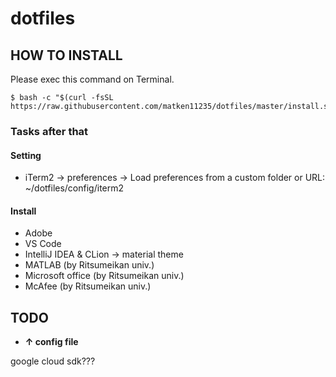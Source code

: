 # dotfiles

## HOW TO INSTALL
Please exec this command on Terminal.
```:Terminal.app
$ bash -c "$(curl -fsSL https://raw.githubusercontent.com/matken11235/dotfiles/master/install.sh)"
```
### Tasks after that
#### Setting
* iTerm2 -> preferences -> Load preferences from a custom folder or URL: ~/dotfiles/config/iterm2
#### Install
* Adobe
* VS Code
* IntelliJ IDEA & CLion -> material theme
* MATLAB (by Ritsumeikan univ.)
* Microsoft office (by Ritsumeikan univ.)
* McAfee (by Ritsumeikan univ.)

## TODO
* **↑ config file**

google cloud sdk???
